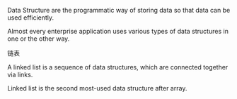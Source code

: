 Data Structure are the programmatic way of storing data so that data can be used efficiently.

Almost every enterprise application uses various types of data structures in one or the other way.

链表

A linked list is a sequence of data structures, which are connected together via links.

Linked list is the second most-used data structure after array.

